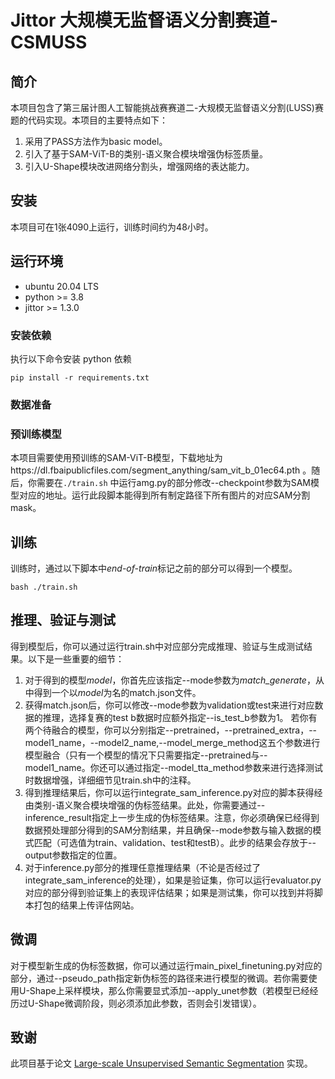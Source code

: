 # Jittor 大规模无监督语义分割赛道-CSMUSS

## 简介
本项目包含了第三届计图人工智能挑战赛赛道二-大规模无监督语义分割(LUSS)赛题的代码实现。本项目的主要特点如下：
1. 采用了PASS方法作为basic model。
2. 引入了基于SAM-ViT-B的类别-语义聚合模块增强伪标签质量。
3. 引入U-Shape模块改进网络分割头，增强网络的表达能力。

## 安装 
本项目可在1张4090上运行，训练时间约为48小时。

## 运行环境
- ubuntu 20.04 LTS
- python >= 3.8
- jittor >= 1.3.0

### 安装依赖
执行以下命令安装 python 依赖
```
pip install -r requirements.txt
```

### 数据准备


### 预训练模型
本项目需要使用预训练的SAM-ViT-B模型，下载地址为https://dl.fbaipublicfiles.com/segment_anything/sam_vit_b_01ec64.pth 。随后，你需要在`./train.sh` 中运行amg.py的部分修改--checkpoint参数为SAM模型对应的地址。运行此段脚本能得到所有制定路径下所有图片的对应SAM分割mask。

## 训练
训练时，通过以下脚本中*end-of-train*标记之前的部分可以得到一个模型。
```
bash ./train.sh
```

## 推理、验证与测试

得到模型后，你可以通过运行train.sh中对应部分完成推理、验证与生成测试结果。以下是一些重要的细节：
1. 对于得到的模型*model*，你首先应该指定--mode参数为*match_generate*，从中得到一个以*model*为名的match.json文件。
2. 获得match.json后，你可以修改--mode参数为validation或test来进行对应数据的推理，选择复赛的test b数据时应额外指定--is_test_b参数为1。
若你有两个待融合的模型，你可以分别指定--pretrained，--pretrained_extra，--model1_name，--model2_name,--model_merge_method这五个参数进行模型融合（只有一个模型的情况下只需要指定--pretrained与--model1_name。你还可以通过指定--model_tta_method参数来进行选择测试时数据增强，详细细节见train.sh中的注释。
3. 得到推理结果后，你可以运行integrate_sam_inference.py对应的脚本获得经由类别-语义聚合模块增强的伪标签结果。此处，你需要通过--inference_result指定上一步生成的伪标签结果。注意，你必须确保已经得到数据预处理部分得到的SAM分割结果，并且确保--mode参数与输入数据的模式匹配（可选值为train、validation、test和testB）。此步的结果会存放于--output参数指定的位置。
4. 对于inference.py部分的推理任意推理结果（不论是否经过了integrate_sam_inference的处理），如果是验证集，你可以运行evaluator.py对应的部分得到验证集上的表现评估结果；如果是测试集，你可以找到并将脚本打包的结果上传评估网站。

## 微调
对于模型新生成的伪标签数据，你可以通过运行main_pixel_finetuning.py对应的部分，通过--pseudo_path指定新伪标签的路径来进行模型的微调。若你需要使用U-Shape上采样模块，那么你需要显式添加--apply_unet参数（若模型已经经历过U-Shape微调阶段，则必须添加此参数，否则会引发错误）。

## 致谢
此项目基于论文 [Large-scale Unsupervised Semantic Segmentation](https://arxiv.org/abs/2106.03149) 实现。
